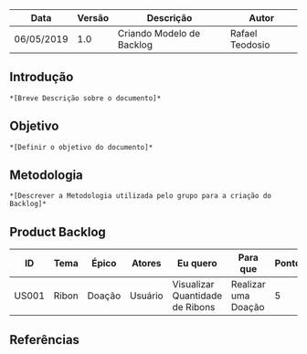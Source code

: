 | Data | Versão | Descrição | Autor |
|---|---|---|---|
| 06/05/2019 | 1.0 | Criando Modelo de Backlog | Rafael Teodosio |

## Introdução
    *[Breve Descrição sobre o documento]*
## Objetivo
    *[Definir o objetivo do documento]*
## Metodologia
    *[Descrever a Metodologia utilizada pelo grupo para a criação do Backlog]*
## Product Backlog  
|ID |Tema |Épico| Atores | Eu quero | Para que | Pontos | Prioridade |Status| Rastreio |
|---|---|---|---|---|---|---|---|---|---|
|US001|Ribon |Doação |Usuário |Visualizar Quantidade de Ribons |Realizar uma Doação |5|Must |Feito|[UC001](https://github.com/requisitos-2019-1/Ribon/blob/master/Modelagem%20de%20Requisitos/Casos_de_uso/UCD001_Doar_Ribons/UC001_Visualizar_Quantidade_de_Ribons.md)|

## Referências
